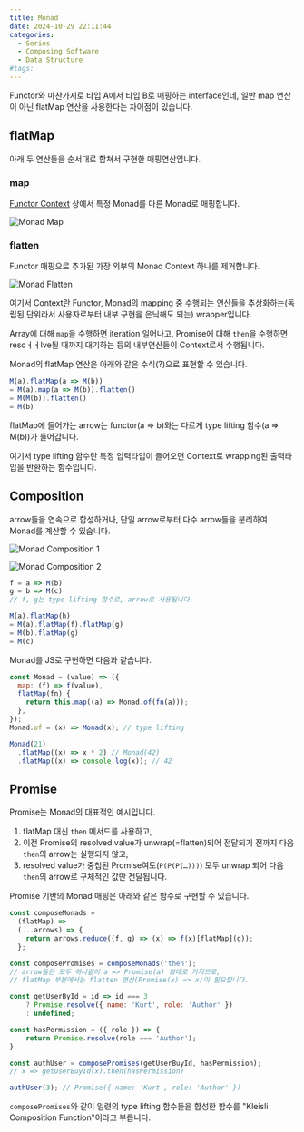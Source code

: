 ```yaml
---
title: Monad
date: 2024-10-29 22:11:44
categories:
  - Series
  - Composing Software
  - Data Structure
#tags:
---
```

Functor와 마찬가지로 타입 A에서 타입 B로 매핑하는 interface인데, 일반 map 연산이 아닌 flatMap 연산을 사용한다는 차이점이 있습니다.

## flatMap

아래 두 연산들을 순서대로 합쳐서 구현한 매핑연산입니다.

### map

[Functor Context](../functor-category) 상에서 특정 Monad를 다른 Monad로 매핑합니다.

![Monad Map](/images/monad_map.png)

### flatten

Functor 매핑으로 추가된 가장 외부의 Monad Context 하나를 제거합니다.

![Monad Flatten](/images/monad_flatten.png)

여기서 Context란 Functor, Monad의 mapping 중 수행되는 연산들을 추상화하는(독립된 단위라서 사용자로부터 내부 구현을 은닉해도 되는) wrapper입니다.

Array에 대해 `map`을 수행하면 iteration 일어나고, Promise에 대해 `then`을 수행하면 resoㅓㅓlve될 때까지 대기하는 등의 내부연산들이 Context로서 수행됩니다.

Monad의 flatMap 연산은 아래와 같은 수식(?)으로 표현할 수 있습니다.

```js
M(a).flatMap(a => M(b))
= M(a).map(a => M(b)).flatten()
= M(M(b)).flatten()
= M(b)
```

flatMap에 들어가는 arrow는 functor(a ⇒ b)와는 다르게 type lifting 함수(a ⇒ M(b))가 들어갑니다.

여기서 type lifting 함수란 특정 입력타입이 들어오면 Context로 wrapping된 출력타입을 반환하는 함수입니다.

## Composition

arrow들을 연속으로 합성하거나, 단일 arrow로부터 다수 arrow들을 분리하여 Monad를 계산할 수 있습니다.

![Monad Composition 1](/images/monad_composition_1.png)

![Monad Composition 2](/images/monad_composition_2.png)

```jsx
f = a => M(b)
g = b => M(c)
// f, g는 type lifting 함수로, arrow로 사용됩니다.

M(a).flatMap(h)
= M(a).flatMap(f).flatMap(g)
= M(b).flatMap(g)
= M(c)
```

Monad를 JS로 구현하면 다음과 같습니다.

```js
const Monad = (value) => ({
  map: (f) => f(value),
  flatMap(fn) {
    return this.map((a) => Monad.of(fn(a)));
  },
});
Monad.of = (x) => Monad(x); // type lifting
```

```js
Monad(21)
  .flatMap((x) => x * 2) // Monad(42)
  .flatMap((x) => console.log(x)); // 42
```

## Promise

Promise는 Monad의 대표적인 예시입니다.

1. flatMap 대신 `then` 메서드를 사용하고,
2. 이전 Promise의 resolved value가 unwrap(=flatten)되어 전달되기 전까지 다음 `then`의 arrow는 실행되지 않고,
3. resolved value가 중첩된 Promise여도(`P(P(P(…)))`) 모두 unwrap 되어 다음 `then`의 arrow로 구체적인 값만 전달됩니다.

Promise 기반의 Monad 매핑은 아래와 같은 함수로 구현할 수 있습니다.

```js
const composeMonads =
  (flatMap) =>
  (...arrows) => {
    return arrows.reduce((f, g) => (x) => f(x)[flatMap](g));
  };
```

```js
const composePromises = composeMonads('then');
// arrow들은 모두 하나같이 a => Promise(a) 형태로 가지므로,
// flatMap 부분에서는 flatten 연산(Promise(x) => x)이 필요합니다.

const getUserById = id => id === 3
	? Promise.resolve({ name: 'Kurt', role: 'Author' })
	: undefined;

const hasPermission = ({ role }) => {
	return Promise.resolve(role === 'Author');
}

const authUser = composePromises(getUserBuyId, hasPermission);
// x => getUserBuyId(x).then(hasPermission)

authUser(3); // Promise({ name: 'Kurt', role: 'Author' })
```

`composePromises`와 같이 일련의 type lifting 함수들을 합성한 함수를 "Kleisli Composition Function"이라고 부릅니다.
